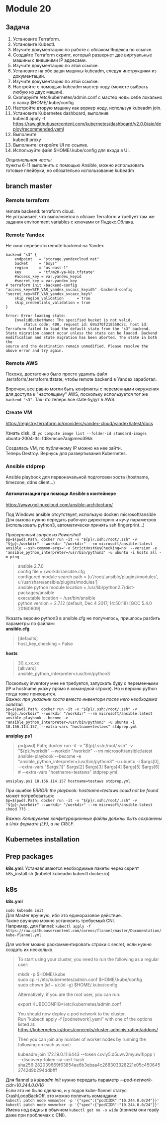 # Module 20

## Задача

1. Установите Terraform.
2. Установите Kubectl.
3. Изучите документацию по работе с облаком Яндекса по ссылке.
4. Создайте Terraform скрипт, который развернет две виртуальные машины с внешними IP адресами.
5. Изучите документацию по этой ссылке.
6. Установите на обе ваши машины kubeadm, следуя инструкциям из документации.
7. Изучите документацию по этой ссылке.
8. Настройте с помощью kubeadm мастер ноду (можете выбрать любую из двух машин).
9. Скопируйте /etc/kubernetes/admin.conf с мастер ноды себе локально в папку $HOME/.kube/config
10. Настройте вторую машину как воркер ноду, используя kubeadm join.
11. Установите Kubernetes dashboard, выполнив  
kubectl apply -f  
https://raw.githubusercontent.com/kubernetes/dashboard/v2.0.0/aio/deploy/recommended.yaml
12. Выполните  
kubectl proxy
13. Выполните: откройте UI по ссылке.
14. Используйте файл $HOME/.kube/config для входа в UI.  

*Опциональная часть:*  
пункты 6-11 выполнить с помощью Ansible, можно использовать готовые плейбуки, но обязательно использование kubeadm

## branch master

### Remote terraform

remote backend: terraform cloud.  
Не устраивает, что выполняется в облаке Terraform и требует там же задания environment variables с ключами от Яндекс.Облака.  

### Remote Yandex

Не смог перевести remote backend на Yandex  

    backend "s3" {  
        endpoint   = "storage.yandexcloud.net"  
        bucket     = "bsys"  
        region     = "us-east-1"  
        key        = "tf/m20-ya-k8s.tfstate"  
        #access_key = var.yandex_keyid  
        #secret_key = var.yandex_key  
    # terraform init -backend-config "access_key=%TF_VAR_yandex_svcacc_keyid%" -backend-config "secret_key=%TF_VAR_yandex_svcacc_key%"  
        skip_region_validation      = true  
        skip_credentials_validation = true  
    }  

    Error: Error loading state:  
        InvalidBucketName: The specified bucket is not valid.  
            status code: 400, request id: 69a370f218550c2c, host id:  
    Terraform failed to load the default state from the "s3" backend.  
    State migration cannot occur unless the state can be loaded. Backend  
    modification and state migration has been aborted. The state in both the  
    source and the destination remain unmodified. Please resolve the  
    above error and try again.

### Remote AWS

Похоже, достаточно было просто удалить файл .terraform/.terraform.tfstate, чтобы remote backend в Yandex заработал.

Впрочем, все равно могли быть конфликты с переменными окружения для доступа к "настоящему" AWS, поскольку используется тот же `backend "s3"`. Так что теперь все state  будут в AWS.  

### Create VM

https://registry.terraform.io/providers/yandex-cloud/yandex/latest/docs

Узнать disk_id: `yc compute image list --folder-id standard-images`  
ubuntu-2004-lts: fd8vmcue7aajpmeo39kk

Создалась VM, по публичному IP можно на нее зайти.  
Теперь Destroy. Вернусь для развертывания Kubernetes.  

### Ansible stdprep

Ansible playbook для первоначальной подготовки хоста (hostname, timezone, ddns client...)

#### Автоматизация при помощи Ansible в контейнере

https://www.golinuxcloud.com/ansible-architecture/

Под Windows ansible отсутствует, использую docker: microsoft/ansible  
Для вызова нужно передать рабочую директорию и кучу параметров (использовать python3, автоматически принять ssh fingerprint...)

*Проверочный запуск из Powershell*  
`$p=$(pwd).Path; docker run -it -v "${p}/.ssh:/root/.ssh" -v "${p}:/workdir" --workdir "/workdir" --rm microsoft/ansible:latest ansible --ssh-common-args='-o StrictHostKeyChecking=no' --version -e 'ansible_python_interpreter=/usr/bin/python3' -u ubuntu -i hosts all -m ping`  
> ansible 2.7.0  
>   config file = /workdir/ansible.cfg  
>   configured module search path = [u'/root/.ansible/plugins/modules', u'/usr/share/ansible/plugins/modules']  
>   ansible python module location = /usr/lib/python2.7/dist-packages/ansible  
>   executable location = /usr/bin/ansible  
> python version = 2.7.12 (default, Dec  4 2017, 14:50:18) [GCC 5.4.0 20160609]  

Указать версию python3 в ansible.cfg не получилось, пришлось разбить параметры по файлам:  
**ansible.cfg**  
>[defaults]  
>host_key_checking = False  

**hosts**  
>30.x.xx.xx  
>[all:vars]  
>ansible_python_interpreter=/usr/bin/python3  

Поскольку inventory мне не требуется, запускать буду с переменными (IP и hostname укажу прямо в командной строке). Но и версию python тогда тоже приходится.  
*Важно: при указании хоста вместо инвентори после него необходима запятая.*  
`$p=$(pwd).Path; docker run -it -v "${p}/.ssh:/root/.ssh" -v "${p}:/workdir" --workdir "/workdir" --rm microsoft/ansible:latest ansible-playbook --become -e "ansible_python_interpreter=/usr/bin/python3" -u ubuntu -i 18.156.114.157, --extra-vars "hostname=testaws" stdprep.yml`  

**ansiplay.ps1**  
> $p=$(pwd).Path; docker run -it -v "${p}/.ssh:/root/.ssh" -v "${p}:/workdir" --workdir "/workdir" --rm microsoft/ansible:latest ansible-playbook --become -e "ansible_python_interpreter=/usr/bin/python3" -u ubuntu -i $args[0], --extra-vars "$args[1]" $args[2] $args[3] $args[4] $args[5] $args[6] #  --extra-vars "hostname=testaws" stdprep.yml  

`ansiplay.ps1 18.156.114.157 hostname=testaws stdprep.yml`  

При ошибке *ERROR! the playbook: hostname=testaws could not be found* может потребоваться:  
`$p=$(pwd).Path; docker run -it -v "${p}/.ssh:/root/.ssh" -v "${p}:/workdir" --workdir "/workdir" --rm microsoft/ansible:latest chmod 775 .`

*Важно: Копируемые конфигурационные файлы должны быть сохранены в Unix формате (LF), а не CR/LF.*  

## Kubernetes installation

## Prep packages

**k8s.yml**: Устанавливаются необходимые пакеты через скрипт k8s_install.sh (kubelet kubeadm kubectl docker.io)  

## k8s 

**k8s.yml**  

`sudo kubeadm init`  
Для Master вручную, ибо это единоразовое действие.  
Также вручную можно установить требуемый CNI.  
Например, для flannel: `kubectl apply -f https://raw.githubusercontent.com/coreos/flannel/master/Documentation/kube-flannel.yml`  

Для worker можно раскомментировать строки с secret, если нужно создать их несколько.  

>To start using your cluster, you need to run the following as a regular user:  
>  
>  mkdir -p $HOME/.kube  
>  sudo cp -i /etc/kubernetes/admin.conf $HOME/.kube/config  
>  sudo chown $(id -u):$(id -g) $HOME/.kube/config  
>  
>Alternatively, if you are the root user, you can run:  
>  
>  export KUBECONFIG=/etc/kubernetes/admin.conf  
>  
>You should now deploy a pod network to the cluster.  
>Run "kubectl apply -f [podnetwork].yaml" with one of the options listed at:  
>  https://kubernetes.io/docs/concepts/cluster-administration/addons/  
>  
>Then you can join any number of worker nodes by running the following on each as root:  
>  
>kubeadm join 172.19.0.11:6443 --token cxvly5.d5uwv2myuwifippp \  
>    --discovery-token-ca-cert-hash sha256:282039669f63854ae6b3ebaa4c268303328221e05c4506452742d9b294ddbfff  

Для flannel в *kubeadm init* нужно передать параметр *--pod-network-cidr=10.244.0.0/16*  
Если это не было сделано, и у подов kube-flannel статус CrashLoopBackOff, это можно полечить командами:  
`kubectl patch node vmmaster -p '{"spec":{"podCIDR":"10.244.0.0/24"}}'`  
`kubectl patch node vmworker -p '{"spec":{"podCIDR":"10.244.0.0/24"}}'`  
Имена нод видны в обычном `kubectl get no -o wide` (причем они ready даже при проблемах с CNI).  
